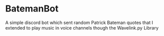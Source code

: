 # BatemanBot
A simple discord bot which sent random Patrick Bateman quotes that I extended to play music in voice channels though the Wavelink.py Library
